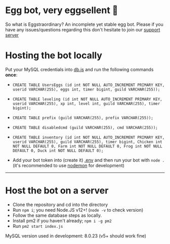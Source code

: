 # Egg bot, very eggsellent 🥚

So what is Eggstraordinary? An incomplete yet stable egg bot. Please if you have any issues/questions regarding this don't hesitate to join our [support server](https://discord.gg/6rF4XxXdt6)

# Hosting the bot locally

Put your MySQL credentials into [db.js](db.js) and run the following commands **once**:

- `CREATE TABLE UsersEggs (id int NOT NULL AUTO_INCREMENT PRIMARY KEY, userid VARCHAR(255), eggs int, timer bigint, guild VARCHAR(255));`
- `CREATE TABLE leveling (id int NOT NULL AUTO_INCREMENT PRIMARY KEY, userid VARCHAR(255), xp int, level int, guild VARCHAR(255), timer bigint);`
- `CREATE TABLE prefix (guild VARCHAR(255), prefix VARCHAR(255));`
- `CREATE TABLE disabledcmd (guild VARCHAR(255), cmd VARCHAR(255));`
- `CREATE TABLE inventory (id int NOT NULL AUTO_INCREMENT PRIMARY KEY, userid VARCHAR(255), guild VARCHAR(255), timer bigint, Chicken int NOT NULL DEFAULT 0, Farm int NOT NULL DEFAULT 0, Frog int NOT NULL DEFAULT 0, Duck int NOT NULL DEFAULT 0);`

- Add your bot token into (create it) [.env](.env) and then run your bot with `node .`
(it's recommended to use [nodemon](https://nodemon.io/) for development)
---

# Host the bot on a server

- Clone the repository and cd into the directory
- Run `npm i`; you need Node.JS v12+! (`node -v` to check version)
- Follow the same database steps as locally.
- Install pm2 if you haven't already; `npm i -g pm2`
- Run `pm2 start index.js`

MySQL version used in development: 8.0.23 (v5+ should work fine)